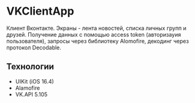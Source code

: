 # VKClientApp

Клиент Вконтакте. Экраны - лента новостей, списка личных групп и друзей. Получение данных с помощью access token (авторизауия пользователя), запросы через библиотеку Alomofire, декодинг через протокол Decodable.


## Технологии
- UIKit (iOS 16.4)
- Alamofire
- VK.API 5.105

